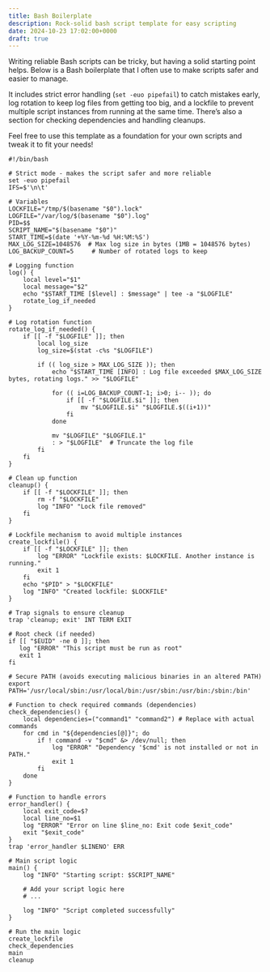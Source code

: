 ```yaml
---
title: Bash Boilerplate
description: Rock-solid bash script template for easy scripting
date: 2024-10-23 17:02:00+0000
draft: true
---
```


Writing reliable Bash scripts can be tricky, but having a solid starting point helps. Below is a Bash boilerplate that I often use to make scripts safer and easier to manage.

It includes strict error handling (`set -euo pipefail`) to catch mistakes early, log rotation to keep log files from getting too big, and a lockfile to prevent multiple script instances from running at the same time. There’s also a section for checking dependencies and handling cleanups.

Feel free to use this template as a foundation for your own scripts and tweak it to fit your needs!

```sh=
#!/bin/bash

# Strict mode - makes the script safer and more reliable
set -euo pipefail
IFS=$'\n\t'

# Variables
LOCKFILE="/tmp/$(basename "$0").lock"
LOGFILE="/var/log/$(basename "$0").log"
PID=$$
SCRIPT_NAME="$(basename "$0")"
START_TIME=$(date '+%Y-%m-%d %H:%M:%S')
MAX_LOG_SIZE=1048576  # Max log size in bytes (1MB = 1048576 bytes)
LOG_BACKUP_COUNT=5     # Number of rotated logs to keep

# Logging function
log() {
    local level="$1"
    local message="$2"
    echo "$START_TIME [$level] : $message" | tee -a "$LOGFILE"
    rotate_log_if_needed
}

# Log rotation function
rotate_log_if_needed() {
    if [[ -f "$LOGFILE" ]]; then
        local log_size
        log_size=$(stat -c%s "$LOGFILE")

        if (( log_size > MAX_LOG_SIZE )); then
            echo "$START_TIME [INFO] : Log file exceeded $MAX_LOG_SIZE bytes, rotating logs." >> "$LOGFILE"
            
            for (( i=LOG_BACKUP_COUNT-1; i>0; i-- )); do
                if [[ -f "$LOGFILE.$i" ]]; then
                    mv "$LOGFILE.$i" "$LOGFILE.$((i+1))"
                fi
            done

            mv "$LOGFILE" "$LOGFILE.1"
            : > "$LOGFILE"  # Truncate the log file
        fi
    fi
}

# Clean up function
cleanup() {
    if [[ -f "$LOCKFILE" ]]; then
        rm -f "$LOCKFILE"
        log "INFO" "Lock file removed"
    fi
}

# Lockfile mechanism to avoid multiple instances
create_lockfile() {
    if [[ -f "$LOCKFILE" ]]; then
        log "ERROR" "Lockfile exists: $LOCKFILE. Another instance is running."
        exit 1
    fi
    echo "$PID" > "$LOCKFILE"
    log "INFO" "Created lockfile: $LOCKFILE"
}

# Trap signals to ensure cleanup
trap 'cleanup; exit' INT TERM EXIT

# Root check (if needed)
if [[ "$EUID" -ne 0 ]]; then
   log "ERROR" "This script must be run as root"
   exit 1
fi

# Secure PATH (avoids executing malicious binaries in an altered PATH)
export PATH='/usr/local/sbin:/usr/local/bin:/usr/sbin:/usr/bin:/sbin:/bin'

# Function to check required commands (dependencies)
check_dependencies() {
    local dependencies=("command1" "command2") # Replace with actual commands
    for cmd in "${dependencies[@]}"; do
        if ! command -v "$cmd" &> /dev/null; then
            log "ERROR" "Dependency '$cmd' is not installed or not in PATH."
            exit 1
        fi
    done
}

# Function to handle errors
error_handler() {
    local exit_code=$?
    local line_no=$1
    log "ERROR" "Error on line $line_no: Exit code $exit_code"
    exit "$exit_code"
}
trap 'error_handler $LINENO' ERR

# Main script logic
main() {
    log "INFO" "Starting script: $SCRIPT_NAME"

    # Add your script logic here
    # ...

    log "INFO" "Script completed successfully"
}

# Run the main logic
create_lockfile
check_dependencies
main
cleanup
```